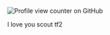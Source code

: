 ![Profile view counter on GitHub](https://komarev.com/ghpvc/?username=akishinji)

I love you scout tf2
